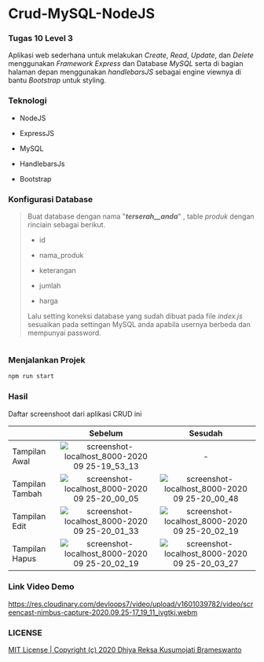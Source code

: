 # Crud-MySQL-NodeJS

### Tugas 10 Level 3

Aplikasi web sederhana untuk melakukan *Create*, *Read*, *Update*, dan *Delete* menggunakan *Framework* *Express* dan Database *MySQL* serta di bagian halaman depan menggunakan *handlebarsJS* sebagai engine viewnya di bantu *Bootstrap* untuk styling.

### Teknologi

- NodeJS

- ExpressJS

- MySQL

- HandlebarsJs

- Bootstrap

### Konfigurasi Database

> Buat database dengan nama "***terserah__anda***" , table *produk* dengan rinciain sebagai berikut.
> 
> - id
> 
> - nama_produk
> 
> - keterangan
> 
> - jumlah
> 
> - harga
> 
> Lalu setting koneksi database yang sudah dibuat pada file *index.js* sesuaikan pada settingan MySQL anda apabila usernya berbeda dan mempunyai password.

```javascript

```

### Menjalankan Projek

```javascript
npm run start
```

### Hasil

Daftar screenshoot dari aplikasi CRUD ini

|                 | Sebelum                                                                                                                                                | Sesudah                                                                                                                                                |
| --------------- |:------------------------------------------------------------------------------------------------------------------------------------------------------:|:------------------------------------------------------------------------------------------------------------------------------------------------------:|
| Tampilan Awal   | ![screenshot-localhost_8000-2020 09 25-19_53_13](https://user-images.githubusercontent.com/25566307/94269964-9aae8900-ff69-11ea-82c9-128d171836fd.png) | -                                                                                                                                                      |
| Tampilan Tambah | ![screenshot-localhost_8000-2020 09 25-20_00_05](https://user-images.githubusercontent.com/25566307/94270059-bc0f7500-ff69-11ea-933b-d69e1f703139.png) | ![screenshot-localhost_8000-2020 09 25-20_00_48](https://user-images.githubusercontent.com/25566307/94270130-d3e6f900-ff69-11ea-9cb0-e2f8da56e443.png) |
| Tampilan Edit   | ![screenshot-localhost_8000-2020 09 25-20_01_33](https://user-images.githubusercontent.com/25566307/94270213-eeb96d80-ff69-11ea-8628-f41a09948ec3.png) | ![screenshot-localhost_8000-2020 09 25-20_02_19](https://user-images.githubusercontent.com/25566307/94270298-0abd0f00-ff6a-11ea-8747-e199d753cf17.png) |
| Tampilan Hapus  | ![screenshot-localhost_8000-2020 09 25-20_02_19](https://user-images.githubusercontent.com/25566307/94270298-0abd0f00-ff6a-11ea-8747-e199d753cf17.png) | ![screenshot-localhost_8000-2020 09 25-20_03_27](https://user-images.githubusercontent.com/25566307/94270418-30e2af00-ff6a-11ea-8517-18352e33846a.png) |

### Link Video Demo

https://res.cloudinary.com/devloops7/video/upload/v1601039782/video/screencast-nimbus-capture-2020.09.25-17_19_11_ivgtkj.webm

### LICENSE

[MIT License | Copyright (c) 2020 Dhiya Reksa Kusumojati Brameswanto](https://github.com/dhiyo7/Crud-MySQL-NodeJS/blob/master/LICENSE)
